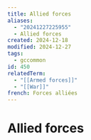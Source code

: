 ```yaml
---
title: Allied forces
aliases:
  - "20241227225955"
  - Allied forces
created: 2024-12-18
modified: 2024-12-27
tags:
  - gccommon
id: 450
relatedTerm:
  - "[[Armed forces]]"
  - "[[War]]"
french: Forces alliées 
---
```

# Allied forces

